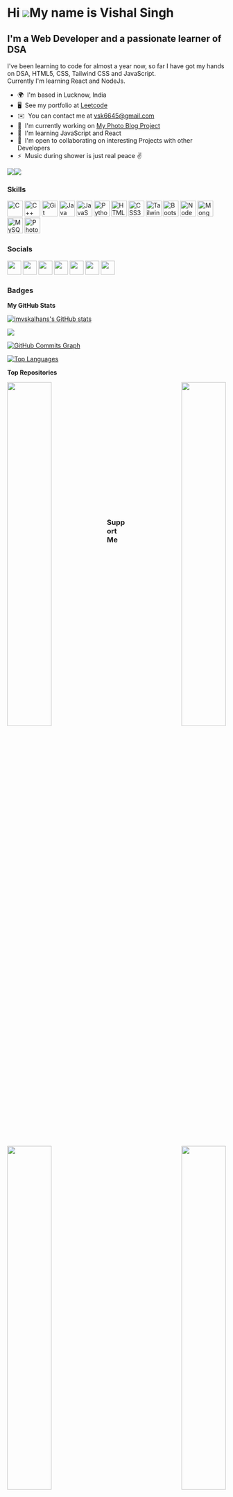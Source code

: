 Hi ![](https://user-images.githubusercontent.com/18350557/176309783-0785949b-9127-417c-8b55-ab5a4333674e.gif)My name is Vishal Singh
====================================================================================================================================

I'm a Web Developer and a passionate learner of DSA
---------------------------------------------------

I've been learning to code for almost a year now, so far I have got my hands on DSA, HTML5, CSS, Tailwind CSS and JavaScript. <br />
Currently I'm learning React and NodeJs.

* 🌍  I'm based in Lucknow, India
* 🖥️  See my portfolio at [Leetcode](http://https://leetcode.com/vsk6645/)
* ✉️  You can contact me at [vsk6645@gmail.com](mailto:vsk6645@gmail.com)
* 🚀  I'm currently working on [My Photo Blog Project](http://imvskalhans.github.io/My-Photo-Blog/)
* 🧠  I'm learning JavaScript and React
* 🤝  I'm open to collaborating on interesting Projects with other Developers
* ⚡  Music during shower is just real peace ✌️

<a href="https://www.github.com/imvskalhans" target="_blank" rel="noreferrer"><img
src="https://img.shields.io/github/followers/imvskalhans?logo=github&style=for-the-badge&color=a855f7&labelColor=22272e" /></a><a href="https://www.twitter.com/imvskalhans/" target="_blank" rel="noreferrer"><img
src="https://img.shields.io/twitter/follow/imvskalhans/?logo=twitter&style=for-the-badge&color=a855f7&labelColor=22272e"
/></a>

### Skills


<p align="left">
<a href="https://docs.microsoft.com/en-us/cpp/?view=msvc-170" target="_blank" rel="noreferrer"><img src="https://raw.githubusercontent.com/danielcranney/readme-generator/main/public/icons/skills/c-colored.svg" width="36" height="36" alt="C" /></a>
<a href="https://docs.microsoft.com/en-us/cpp/?view=msvc-170" target="_blank" rel="noreferrer"><img src="https://raw.githubusercontent.com/danielcranney/readme-generator/main/public/icons/skills/cplusplus-colored.svg" width="36" height="36" alt="C++" /></a>
<a href="https://git-scm.com/" target="_blank" rel="noreferrer"><img src="https://raw.githubusercontent.com/danielcranney/readme-generator/main/public/icons/skills/git-colored.svg" width="36" height="36" alt="Git" /></a>
<a href="https://www.oracle.com/java/" target="_blank" rel="noreferrer"><img src="https://raw.githubusercontent.com/danielcranney/readme-generator/main/public/icons/skills/java-colored.svg" width="36" height="36" alt="Java" /></a>
<a href="https://developer.mozilla.org/en-US/docs/Web/JavaScript" target="_blank" rel="noreferrer"><img src="https://raw.githubusercontent.com/danielcranney/readme-generator/main/public/icons/skills/javascript-colored.svg" width="36" height="36" alt="JavaScript" /></a>
<a href="https://www.python.org/" target="_blank" rel="noreferrer"><img src="https://raw.githubusercontent.com/danielcranney/readme-generator/main/public/icons/skills/python-colored.svg" width="36" height="36" alt="Python" /></a>
<a href="https://developer.mozilla.org/en-US/docs/Glossary/HTML5" target="_blank" rel="noreferrer"><img src="https://raw.githubusercontent.com/danielcranney/readme-generator/main/public/icons/skills/html5-colored.svg" width="36" height="36" alt="HTML5" /></a>
<a href="https://www.w3.org/TR/CSS/#css" target="_blank" rel="noreferrer"><img src="https://raw.githubusercontent.com/danielcranney/readme-generator/main/public/icons/skills/css3-colored.svg" width="36" height="36" alt="CSS3" /></a>
<a href="https://tailwindcss.com/" target="_blank" rel="noreferrer"><img src="https://raw.githubusercontent.com/danielcranney/readme-generator/main/public/icons/skills/tailwindcss-colored.svg" width="36" height="36" alt="TailwindCSS" /></a>
<a href="https://getbootstrap.com/" target="_blank" rel="noreferrer"><img src="https://raw.githubusercontent.com/danielcranney/readme-generator/main/public/icons/skills/bootstrap-colored.svg" width="36" height="36" alt="Bootstrap" /></a>
<a href="https://nodejs.org/en/" target="_blank" rel="noreferrer"><img src="https://raw.githubusercontent.com/danielcranney/readme-generator/main/public/icons/skills/nodejs-colored.svg" width="36" height="36" alt="NodeJS" /></a>
<a href="https://www.mongodb.com/" target="_blank" rel="noreferrer"><img src="https://raw.githubusercontent.com/danielcranney/readme-generator/main/public/icons/skills/mongodb-colored.svg" width="36" height="36" alt="MongoDB" /></a>
<a href="https://www.mysql.com/" target="_blank" rel="noreferrer"><img src="https://raw.githubusercontent.com/danielcranney/readme-generator/main/public/icons/skills/mysql-colored.svg" width="36" height="36" alt="MySQL" /></a>
<a href="https://www.adobe.com/uk/products/photoshop.html" target="_blank" rel="noreferrer"><img src="https://raw.githubusercontent.com/danielcranney/readme-generator/main/public/icons/skills/photoshop-colored.svg" width="36" height="36" alt="Photoshop" /></a>
</p>


### Socials

<p align="left"> <a href="https://www.dev.to/imvskalhans" target="_blank" rel="noreferrer"><img src="https://raw.githubusercontent.com/danielcranney/readme-generator/main/public/icons/socials/devdotto.svg" width="32" height="32" /></a> <a href="https://www.github.com/imvskalhans" target="_blank" rel="noreferrer"><img src="https://raw.githubusercontent.com/danielcranney/readme-generator/main/public/icons/socials/github.svg" width="32" height="32" /></a> <a href="https://imvskalhans/@imvskalhans.hashnode.dev" target="_blank" rel="noreferrer"><img src="https://raw.githubusercontent.com/danielcranney/readme-generator/main/public/icons/socials/hashnode.svg" width="32" height="32" /></a> <a href="http://www.instagram.com/imvskalhans/" target="_blank" rel="noreferrer"><img src="https://raw.githubusercontent.com/danielcranney/readme-generator/main/public/icons/socials/instagram.svg" width="32" height="32" /></a> <a href="https://www.linkedin.com/in/imvskalhans/" target="_blank" rel="noreferrer"><img src="https://raw.githubusercontent.com/danielcranney/readme-generator/main/public/icons/socials/linkedin.svg" width="32" height="32" /></a> <a href="http://www.medium.com/@vsk6645_88338" target="_blank" rel="noreferrer"><img src="https://raw.githubusercontent.com/danielcranney/readme-generator/main/public/icons/socials/medium.svg" width="32" height="32" /></a> <a href="https://www.twitter.com/imvskalhans/" target="_blank" rel="noreferrer"><img src="https://raw.githubusercontent.com/danielcranney/readme-generator/main/public/icons/socials/twitter.svg" width="32" height="32" /></a></p>

### Badges

<b>My GitHub Stats</b>

<a href="http://www.github.com/imvskalhans"><img src="https://github-readme-stats.vercel.app/api?username=imvskalhans&show_icons=true&hide=&count_private=true&title_color=facc15&text_color=ffffff&icon_color=a855f7&bg_color=22272e&hide_border=true&show_icons=true" alt="imvskalhans's GitHub stats" /></a>

<a href="http://www.github.com/imvskalhans"><img src="https://github-readme-streak-stats.herokuapp.com/?user=imvskalhans&stroke=ffffff&background=22272e&ring=facc15&fire=facc15&currStreakNum=ffffff&currStreakLabel=facc15&sideNums=ffffff&sideLabels=ffffff&dates=ffffff&hide_border=true" /></a>

<a href="http://www.github.com/imvskalhans"><img src="https://github-readme-activity-graph.cyclic.app/graph?username=imvskalhans&bg_color=22272e&color=ffffff&line=a855f7&point=ffffff&area_color=22272e&area=true&hide_border=true&custom_title=GitHub%20Commits%20Graph" alt="GitHub Commits Graph" /></a>

<a href="https://github.com/imvskalhans" align="left"><img src="https://github-readme-stats.vercel.app/api/top-langs/?username=imvskalhans&langs_count=10&title_color=facc15&text_color=ffffff&icon_color=a855f7&bg_color=22272e&hide_border=true&locale=en&custom_title=Top%20%Languages" alt="Top Languages" /></a>

<b>Top Repositories</b>

<div width="100%" align="center"><a href="https://github.com/imvskalhans/Disney-HotstarClone" align="left"><img align="left" width="45%" src="https://github-readme-stats.vercel.app/api/pin/?username=imvskalhans&repo=Disney-HotstarClone&title_color=facc15&text_color=ffffff&icon_color=a855f7&bg_color=22272e&hide_border=true&locale=en" /></a><a href="https://github.com/imvskalhans/DSA-Codes" align="right"><img align="right" width="45%" src="https://github-readme-stats.vercel.app/api/pin/?username=imvskalhans&repo=DSA-Codes&title_color=facc15&text_color=ffffff&icon_color=a855f7&bg_color=22272e&hide_border=true&locale=en" /></a></div><br /><br /><br /><br /><br /><br /><br /><br /><br /><br />


<div width="100%" align="center"><a href="https://github.com/imvskalhans/My-Photo-Blog" align="left"><img align="left" width="45%" src="https://github-readme-stats.vercel.app/api/pin/?username=imvskalhans&repo=My-Photo-Blog&title_color=facc15&text_color=ffffff&icon_color=a855f7&bg_color=22272e&hide_border=true&locale=en" /></a><a href="https://github.com/imvskalhans/My-Core-Java" align="right"><img align="right" width="45%" src="https://github-readme-stats.vercel.app/api/pin/?username=imvskalhans&repo=My-Core-Java&title_color=facc15&text_color=ffffff&icon_color=a855f7&bg_color=22272e&hide_border=true&locale=en" /></a></div><br /><br /><br /><br /><br /><br /><br />


### Support Me

<a href="https://www.buymeacoffee.com/imvskalhans"><img src="https://cdn.buymeacoffee.com/buttons/v2/default-yellow.png" width="200" /></a>
